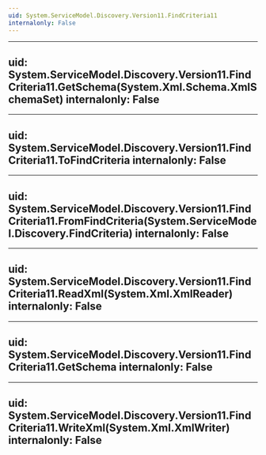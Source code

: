 ```yaml
---
uid: System.ServiceModel.Discovery.Version11.FindCriteria11
internalonly: False
---
```


---
uid: System.ServiceModel.Discovery.Version11.FindCriteria11.GetSchema(System.Xml.Schema.XmlSchemaSet)
internalonly: False
---

---
uid: System.ServiceModel.Discovery.Version11.FindCriteria11.ToFindCriteria
internalonly: False
---

---
uid: System.ServiceModel.Discovery.Version11.FindCriteria11.FromFindCriteria(System.ServiceModel.Discovery.FindCriteria)
internalonly: False
---

---
uid: System.ServiceModel.Discovery.Version11.FindCriteria11.ReadXml(System.Xml.XmlReader)
internalonly: False
---

---
uid: System.ServiceModel.Discovery.Version11.FindCriteria11.GetSchema
internalonly: False
---

---
uid: System.ServiceModel.Discovery.Version11.FindCriteria11.WriteXml(System.Xml.XmlWriter)
internalonly: False
---
